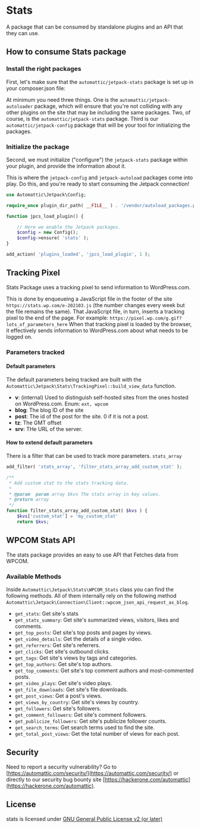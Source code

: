 # Stats

A package that can be consumed by standalone plugins and an API that they can use.

## How to consume Stats package

### Install the right packages

First, let's make sure that the `automattic/jetpack-stats` package is set up in your composer.json file:

At minimum you need three things. One is the `automattic/jetpack-autoloader` package, which will ensure that you're not colliding with any other plugins on the site that may be including the same packages. Two, of course, is the `automattic/jetpack-stats` package. Third is our `automattic/jetpack-config` package that will be your tool for initializing the packages.

### Initialize the package

Second, we must initialize ("configure") the `jetpack-stats` package within your plugin, and provide the information about it.

This is where the `jetpack-config` and `jetpack-autoload` packages come into play. Do this, and you're ready to start consuming the Jetpack connection!

```php
use Automattic\Jetpack\Config;

require_once plugin_dir_path( __FILE__ ) . '/vendor/autoload_packages.php';

function jpcs_load_plugin() {

	// Here we enable the Jetpack packages.
	$config = new Config();
	$config->ensure( 'stats' );
}

add_action( 'plugins_loaded', 'jpcs_load_plugin', 1 );
```


## Tracking Pixel
Stats Package uses a tracking pixel to send information to WordPress.com. 

This is done by enqueueing a JavaScript file in the footer of the site `https://stats.wp.com/e-202103.js` (the number changes every week but the file remains the same). 
That JavaScript file, in turn, inserts a tracking pixel to the end of the page. For example: `https://pixel.wp.com/g.gif?lots_of_parameters_here`
When that tracking pixel is loaded by the browser, it effectively sends information to WordPress.com about what needs to be logged on.

### Parameters tracked

#### Default parameters
The default parameters being tracked are built with the `Automattic\Jetpack\Stats\TrackingPixel::build_view_data` function.
- **v**: (internal) Used to distinguish self-hosted sites from the ones hosted on WordPress.com. Enum: `ext, wpcom`
- **blog**: The blog ID of the site
- **post**: The id of the post for the site. 0 if it is not a post.
- **tz**: The GMT offset
- **srv**: THe URL of the server.

#### How to extend default parameters
There is a filter that can be used to track more parameters. `stats_array`

```php
add_filter( 'stats_array', 'filter_stats_array_add_custom_stat' );

/**
 * Add custom stat to the stats tracking data.
 *
 * @param  param array $kvs The stats array in key values.
 * @return array
 */
function filter_stats_array_add_custom_stat( $kvs ) {
	$kvs['custom_stat'] = 'my_custom_stat'
	return $kvs;
```
## WPCOM Stats API
The stats package provides an easy to use API that Fetches data from WPCOM.

### Available Methods

Inside `Automattic\Jetpack\Stats\WPCOM_Stats` class you can find the following methods. All of them internally rely on the following method `Automattic\Jetpack\Connection\Client::wpcom_json_api_request_as_blog`.

- `get_stats`: Get site's stats
- `get_stats_summary`: Get site's summarized views, visitors, likes and comments.
- `get_top_posts`: Get site's top posts and pages by views.
- `get_video_details`: Get the details of a single video.
- `get_referrers`: Get site's referrers.
- `get_clicks`: Get site's outbound clicks.
- `get_tags`: Get site's views by tags and categories.
- `get_top_authors`: Get site's top authors.
- `get_top_comments`: Get site's top comment authors and most-commented posts.
- `get_video_plays`: Get site's video plays.
- `get_file_downloads`: Get site's file downloads.
- `get_post_views`: Get a post's views.
- `get_views_by_country`: Get site's views by country.
- `get_followers`: Get site's followers.
- `get_comment_followers`: Get site's comment followers.
- `get_publicize_followers`: Get site's publicize follower counts.
- `get_search_terms`: Get search terms used to find the site.
- `get_total_post_views`: Get the total number of views for each post.


## Security

Need to report a security vulnerability? Go to [https://automattic.com/security/](https://automattic.com/security/) or directly to our security bug bounty site [https://hackerone.com/automattic](https://hackerone.com/automattic).

## License

stats is licensed under [GNU General Public License v2 (or later)](./LICENSE.txt)

